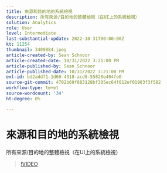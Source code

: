 ```yaml
---
title: 來源和目的地的系統檢視
description: 所有來源/目的地的整體檢視（在UI上的系統檢視）
solution: Analytics
role: User
level: Intermediate
last-substantial-update: 2022-10-31T00:00:00Z
kt: 11254
thumbnail: 3409884.jpeg
article-created-by: Sean Schnoor
article-created-date: 10/31/2022 3:21:00 PM
article-published-by: Sean Schnoor
article-published-date: 10/31/2022 3:21:00 PM
exl-id: bd2addf1-1d60-4318-acd8-55820e404fe0
source-git-commit: 4702b69f883128bf305ec64f012ef01903f3f582
workflow-type: tm+mt
source-wordcount: '34'
ht-degree: 0%

---
```


# 來源和目的地的系統檢視

所有來源/目的地的整體檢視（在UI上的系統檢視）

>[!VIDEO](https://video.tv.adobe.com/v/3409884/?quality=12&learn=on)
